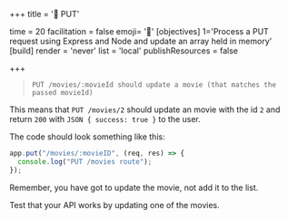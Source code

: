 +++
title = '📨 PUT'

time = 20
facilitation = false
emoji= '🧩'
[objectives]
    1='Process a PUT request using Express and Node and update an array held in memory'
[build]
  render = 'never'
  list = 'local'
  publishResources = false

+++

> `PUT /movies/:movieId should update a movie (that matches the passed movieId)`

This means that `PUT /movies/2` should update an movie with the id `2` and return `200` with `JSON { success: true }` to the user.

The code should look something like this:

```js
app.put("/movies/:movieID", (req, res) => {
  console.log("PUT /movies route");
});
```

Remember, you have got to update the movie, not add it to the list.

Test that your API works by updating one of the movies.
